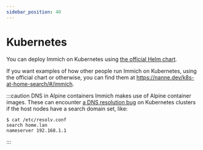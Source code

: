 ```yaml
---
sidebar_position: 40
---
```


# Kubernetes

You can deploy Immich on Kubernetes using [the official Helm chart](https://github.com/immich-app/immich-charts/tree/main/charts/immich).

If you want examples of how other people run Immich on Kubernetes, using the official chart or otherwise, you can find them at https://nanne.dev/k8s-at-home-search/#/immich.

:::caution DNS in Alpine containers
Immich makes use of Alpine container images. These can encounter [a DNS resolution bug](https://stackoverflow.com/a/65593511) on Kubernetes clusters if the host
nodes have a search domain set, like:

```
$ cat /etc/resolv.conf
search home.lan
nameserver 192.168.1.1
```

:::
